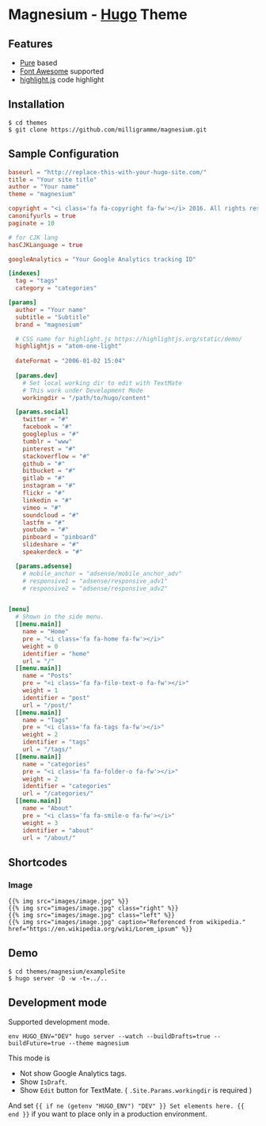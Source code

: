 # Magnesium - [Hugo](//gohugo.io) Theme

## Features

- [Pure](http://purecss.io/) based
- [Font Awesome](http://fontawesome.io/) supported
- [highlight\.js](https://highlightjs.org/) code highlight


## Installation

```
$ cd themes
$ git clone https://github.com/milligramme/magnesium.git
```

## Sample Configuration

```toml
baseurl = "http://replace-this-with-your-hugo-site.com/"
title = "Your site title"
author = "Your name"
theme = "magnesium"

copyright = "<i class='fa fa-copyright fa-fw'></i> 2016. All rights reserved."
canonifyurls = true
paginate = 10

# for CJK lang
hasCJKLanguage = true

googleAnalytics = "Your Google Analytics tracking ID"

[indexes]
  tag = "tags"
  category = "categories"

[params]
  author = "Your name"
  subtitle = "Subtitle"
  brand = "magnesium"

  # CSS name for highlight.js https://highlightjs.org/static/demo/
  highlightjs = "atom-one-light"
  
  dateFormat = "2006-01-02 15:04"
  
  [params.dev]
    # Set local working dir to edit with TextMate
    # This work under Development Mode
    workingdir = "/path/to/hugo/content"

  [params.social]
    twitter = "#"
    facebook = "#"
    googleplus = "#"
    tumblr = "www"
    pinterest = "#"
    stackoverflow = "#"
    github = "#"
    bitbucket = "#"
    gitlab = "#"
    instagram = "#"
    flickr = "#"
    linkedin = "#"
    vimeo = "#"
    soundcloud = "#"
    lastfm = "#"
    youtube = "#"
    pinboard = "pinboard"
    slideshare = "#"
    speakerdeck = "#"

  [params.adsense]
    # mobile_anchor = "adsense/mobile_anchor_adv"
    # responsive1 = "adsense/responsive_adv1"
    # responsive2 = "adsense/responsive_adv2"


[menu]
  # Shown in the side menu.
  [[menu.main]]
    name = "Home"
    pre = "<i class='fa fa-home fa-fw'></i>"
    weight = 0
    identifier = "home"
    url = "/"
  [[menu.main]]
    name = "Posts"
    pre = "<i class='fa fa-file-text-o fa-fw'></i>"
    weight = 1
    identifier = "post"
    url = "/post/"
  [[menu.main]]
    name = "Tags"
    pre = "<i class='fa fa-tags fa-fw'></i>"
    weight = 2
    identifier = "tags"
    url = "/tags/"
  [[menu.main]]
    name = "categories"
    pre = "<i class='fa fa-folder-o fa-fw'></i>"
    weight = 2
    identifier = "categories"
    url = "/categories/"
  [[menu.main]]
    name = "About"
    pre = "<i class='fa fa-smile-o fa-fw'></i>"
    weight = 3
    identifier = "about"
    url = "/about/"

```


## Shortcodes

### Image

```
{{% img src="images/image.jpg" %}}
{{% img src="images/image.jpg" class="right" %}}
{{% img src="images/image.jpg" class="left" %}}
{{% img src="images/image.jpg" caption="Referenced from wikipedia." href="https://en.wikipedia.org/wiki/Lorem_ipsum" %}}
```

## Demo

```
$ cd themes/magnesium/exampleSite
$ hugo server -D -w -t=../..
```

## Development mode

Supported development mode.

```
env HUGO_ENV="DEV" hugo server --watch --buildDrafts=true --buildFuture=true --theme magnesium
```

This mode is

* Not show Google Analytics tags.
* Show `IsDraft`.
* Show `Edit` button for TextMate. ( `.Site.Params.workingdir` is required )

And set `{{ if ne (getenv "HUGO_ENV") "DEV" }} Set elements here. {{ end }}` if you want to place only in a production environment.
